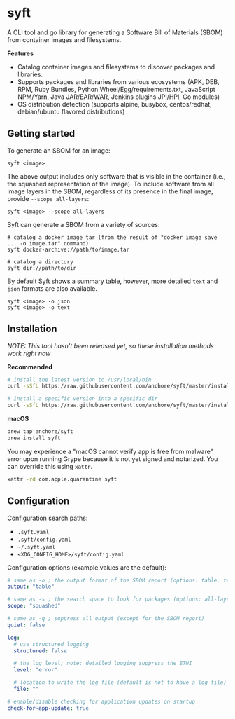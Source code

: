 # syft

A CLI tool and go library for generating a Software Bill of Materials (SBOM) from container images and filesystems.

[//]: # (TODO: add example gif here)

**Features**
- Catalog container images and filesystems to discover packages and libraries.
- Supports packages and libraries from various ecosystems (APK, DEB, RPM, Ruby Bundles, Python Wheel/Egg/requirements.txt, JavaScript NPM/Yarn, Java JAR/EAR/WAR, Jenkins plugins JPI/HPI, Go modules)
- OS distribution detection (supports alpine, busybox, centos/redhat, debian/ubuntu flavored distributions)

## Getting started

To generate an SBOM for an image:
```
syft <image>
```

The above output includes only software that is visible in the container (i.e., the squashed representation of the image).
To include software from all image layers in the SBOM, regardless of its presence in the final image, provide `--scope all-layers`:

```
syft <image> --scope all-layers
```

Syft can generate a SBOM from a variety of sources:
```
# catalog a docker image tar (from the result of "docker image save ... -o image.tar" command)
syft docker-archive://path/to/image.tar

# catalog a directory
syft dir://path/to/dir
```

By default Syft shows a summary table, however, more detailed `text` and `json` formats are also available.
```
syft <image> -o json
syft <image> -o text
```

## Installation

*NOTE: This tool hasn't been released yet, so these installation methods work right now*

**Recommended**
```bash
# install the latest version to /usr/local/bin
curl -sSfL https://raw.githubusercontent.com/anchore/syft/master/install.sh | sh -s -- -b /usr/local/bin

# install a specific version into a specific dir
curl -sSfL https://raw.githubusercontent.com/anchore/syft/master/install.sh | sh -s <RELEASE_VERSION> -b <SOME_BIN_PATH>
```

**macOS**
```bash
brew tap anchore/syft
brew install syft
```

You may experience a "macOS cannot verify app is free from malware" error upon running Grype because it is not yet signed and notarized. You can override this using `xattr`.
```bash
xattr -rd com.apple.quarantine syft
```

## Configuration

Configuration search paths:

- `.syft.yaml`
- `.syft/config.yaml`
- `~/.syft.yaml`
- `<XDG_CONFIG_HOME>/syft/config.yaml`

Configuration options (example values are the default):

```yaml
# same as -o ; the output format of the SBOM report (options: table, text, json)
output: "table"

# same as -s ; the search space to look for packages (options: all-layers, squashed)
scope: "squashed"

# same as -q ; suppress all output (except for the SBOM report)
quiet: false

log:
  # use structured logging
  structured: false

  # the log level; note: detailed logging suppress the ETUI
  level: "error"

  # location to write the log file (default is not to have a log file)
  file: ""

# enable/disable checking for application updates on startup
check-for-app-update: true
```

